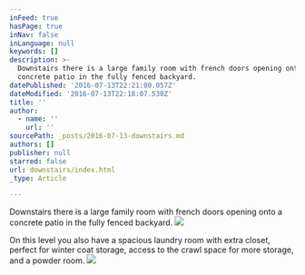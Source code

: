 ```yaml
---
inFeed: true
hasPage: true
inNav: false
inLanguage: null
keywords: []
description: >-
  Downstairs there is a large family room with french doors opening onto a
  concrete patio in the fully fenced backyard. 
datePublished: '2016-07-13T22:21:00.057Z'
dateModified: '2016-07-13T22:18:07.530Z'
title: ''
author:
  - name: ''
    url: ''
sourcePath: _posts/2016-07-13-downstairs.md
authors: []
publisher: null
starred: false
url: downstairs/index.html
_type: Article

---
```

Downstairs there is a large family room with french doors opening onto a concrete patio in the fully fenced backyard. ![](https://the-grid-user-content.s3-us-west-2.amazonaws.com/f69842f5-1dbf-4ebf-91dc-3295d5adaba3.jpg)

On this level you also have a spacious laundry room with extra closet, perfect for winter coat storage, access to the crawl space for more storage, and a powder room.
![](https://the-grid-user-content.s3-us-west-2.amazonaws.com/f41de507-4873-4066-b729-df091c75e37e.jpg)